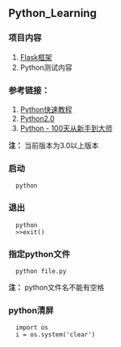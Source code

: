 ## Python_Learning

### 项目内容

1. [Flask框架](https://github.com/Langery/Python_Learning/tree/master/Flask)
2. Python测试内容

### 参考链接：
1. [Python快速教程](https://www.cnblogs.com/vamei/archive/2012/09/13/2682778.html)
2. [Python2.0](https://alleniverson.gitbooks.io/python2-course/)
3. [Python - 100天从新手到大师](https://github.com/jackfrued/Python-100-Days)

**注：** 当前版本为3.0以上版本

### 启动
```
  python
```
### 退出
```
  python
  >>exit()
```
### 指定python文件
```
  python file.py
```
**注：** python文件名不能有空格

### python清屏
```
  import os
  i = os.system('clear')
```
